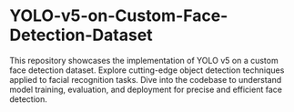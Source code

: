 # YOLO-v5-on-Custom-Face-Detection-Dataset
This repository showcases the implementation of YOLO v5 on a custom face detection dataset. Explore cutting-edge object detection techniques applied to facial recognition tasks. Dive into the codebase to understand model training, evaluation, and deployment for precise and efficient face detection.
